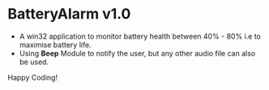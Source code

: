 # BatteryAlarm v1.0
- A win32 application to monitor battery health between 40% - 80% i.e to maximise battery life.
- Using **Beep** Module to notify the user, but any other audio file can also be used.

Happy Coding!
